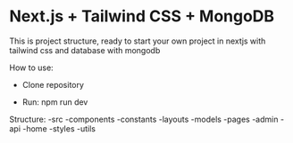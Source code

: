 # Next.js + Tailwind CSS + MongoDB
This is project structure, ready to start your own project in nextjs with tailwind css and database with mongodb


How to use:

- Clone repository

- Run: npm run dev

Structure:
-src
  -components
  -constants
  -layouts
  -models
  -pages
    -admin
    -api
    -home
  -styles
  -utils
